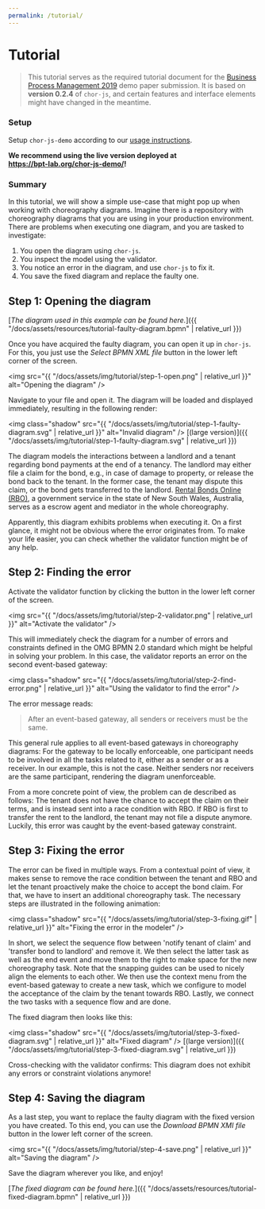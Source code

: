 ```yaml
---
permalink: /tutorial/
---
```


# Tutorial

> This tutorial serves as the required tutorial document for the [Business Process Management 2019](https://bpm2019.ai.wu.ac.at/) demo paper submission.
> It is based on **version 0.2.4** of `chor-js`, and certain features and interface elements might have changed in the meantime.

### Setup

Setup `chor-js-demo` according to our [usage instructions](https://github.com/jan-ladleif/chor-js-demo).

__We recommend using the live version deployed at__  
__<https://bpt-lab.org/chor-js-demo/>!__

### Summary

In this tutorial, we will show a simple use-case that might pop up when working with choreography diagrams.
Imagine there is a repository with choreography diagrams that you are using in your production environment.
There are problems when executing one diagram, and you are tasked to investigate:

1. You open the diagram using `chor-js`.
1. You inspect the model using the validator.
1. You notice an error in the diagram, and use `chor-js` to fix it.
1. You save the fixed diagram and replace the faulty one.

## __Step 1:__ Opening the diagram

[*The diagram used in this example can be found here.*]({{ "/docs/assets/resources/tutorial-faulty-diagram.bpmn" | relative_url }})

Once you have acquired the faulty diagram, you can open it up in `chor-js`.
For this, you just use the *Select BPMN XML file* button in the lower left corner of the screen.

<img src="{{ "/docs/assets/img/tutorial/step-1-open.png" | relative_url }}" alt="Opening the diagram" />

Navigate to your file and open it.
The diagram will be loaded and displayed immediately, resulting in the following render:

<img class="shadow" src="{{ "/docs/assets/img/tutorial/step-1-faulty-diagram.svg" | relative_url }}" alt="Invalid diagram" />
[(large version)]({{ "/docs/assets/img/tutorial/step-1-faulty-diagram.svg" | relative_url }})

The diagram models the interactions between a landlord and a tenant regarding bond payments at the end of a tenancy.
The landlord may either file a claim for the bond, e.g., in case of damage to property, or release the bond back to the tenant.
In the former case, the tenant may dispute this claim, or the bond gets transferred to the landlord.
[Rental Bonds Online (RBO)](https://www.fairtrading.nsw.gov.au/housing-and-property/renting/rental-bonds-online), a government service in the state of New South Wales, Australia, serves as a escrow agent and mediator in the whole choreography.

Apparently, this diagram exhibits problems when executing it.
On a first glance, it might not be obvious where the error originates from.
To make your life easier, you can check whether the validator function might be of any help.

## __Step 2:__ Finding the error

Activate the validator function by clicking the button in the lower left corner of the screen.

<img src="{{ "/docs/assets/img/tutorial/step-2-validator.png" | relative_url }}" alt="Activate the validator" />

This will immediately check the diagram for a number of errors and constraints defined in the OMG BPMN 2.0 standard which might be helpful in solving your problem.
In this case, the validator reports an error on the second event-based gateway:

<img class="shadow" src="{{ "/docs/assets/img/tutorial/step-2-find-error.png" | relative_url }}" alt="Using the validator to find the error" />

The error message reads:

> After an event-based gateway, all senders or receivers must be the same.

This general rule applies to all event-based gateways in choreography diagrams:
For the gateway to be locally enforceable, one participant needs to be involved in all the tasks related to it, either as a sender or as a receiver.
In our example, this is not the case.
Neither senders nor receivers are the same participant, rendering the diagram unenforceable.

From a more concrete point of view, the problem can de described as follows:
The tenant does not have the chance to accept the claim on their terms, and is instead sent into a race condition with RBO.
If RBO is first to transfer the rent to the landlord, the tenant may not file a dispute anymore.
Luckily, this error was caught by the event-based gateway constraint.

## __Step 3:__ Fixing the error

The error can be fixed in multiple ways.
From a contextual point of view, it makes sense to remove the race condition between the tenant and RBO and let the tenant proactively make the choice to accept the bond claim.
For that, we have to insert an additional choreography task.
The necessary steps are illustrated in the following animation:

<img class="shadow" src="{{ "/docs/assets/img/tutorial/step-3-fixing.gif" | relative_url }}" alt="Fixing the error in the modeler" />

In short, we select the sequence flow between 'notify tenant of claim' and 'transfer bond to landlord' and remove it.
We then select the latter task as well as the end event and move them to the right to make space for the new choreography task.
Note that the snapping guides can be used to nicely align the elements to each other.
We then use the context menu from the event-based gateway to create a new task, which we configure to model the acceptance of the claim by the tenant towards RBO.
Lastly, we connect the two tasks with a sequence flow and are done.

The fixed diagram then looks like this:

<img class="shadow" src="{{ "/docs/assets/img/tutorial/step-3-fixed-diagram.svg" | relative_url }}" alt="Fixed diagram" />
[(large version)]({{ "/docs/assets/img/tutorial/step-3-fixed-diagram.svg" | relative_url }})

Cross-checking with the validator confirms: This diagram does not exhibit any errors or constraint violations anymore!

## __Step 4:__ Saving the diagram

As a last step, you want to replace the faulty diagram with the fixed version you have created.
To this end, you can use the *Download BPMN XMI file* button in the lower left corner of the screen.

<img src="{{ "/docs/assets/img/tutorial/step-4-save.png" | relative_url }}" alt="Saving the diagram" />

Save the diagram wherever you like, and enjoy!

[*The fixed diagram can be found here.*]({{ "/docs/assets/resources/tutorial-fixed-diagram.bpmn" | relative_url }})